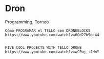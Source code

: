 # Dron
Programming, Torneo 
 



```
Cómo PROGRAMAR el TELLO con DRONEBLOCKS
https://www.youtube.com/watch?v=6Qd2ZbSoL44


FIVE COOL PROJECTS WITH TELLO DRONE
https://www.youtube.com/watch?v=wCPuj_iJHmY
```
